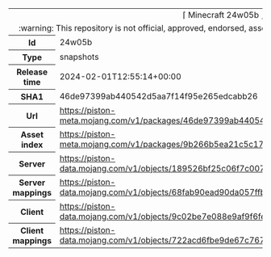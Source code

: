 <html><table>
<tr><td colspan="2" align="center"><img width="0" height="0"><br/>⌈ Minecraft 24w05b ⌋<br/><img width="0" height="0"></td></tr>
<tr><td colspan="2" align="center"><img width="0" height="0"><br/>
:warning: This repository is not official, approved, endorsed, associated or connected with Mojang :warning:
<br/><img width="0" height="0"></td></tr>
<tr><th>Id</th><td>24w05b</td></tr>
<tr><th>Type</th><td>snapshots</td></tr>
<tr><th>Release time</th><td>2024-02-01T12:55:14+00:00</td></tr>
<tr><th>SHA1</th><td>46de97399ab440542d5aa7f14f95e265edcabb26</td></tr>
<tr><th>Url</th><td><a href="https://piston-meta.mojang.com/v1/packages/46de97399ab440542d5aa7f14f95e265edcabb26/24w05b.json">https://piston-meta.mojang.com/v1/packages/46de97399ab440542d5aa7f14f95e265edcabb26/24w05b.json</a></td></tr>
<tr><th>Asset index</th><td><a href="https://piston-meta.mojang.com/v1/packages/9b266b5ea21c5c176ed514ecab8bff576ed3197b/12.json">https://piston-meta.mojang.com/v1/packages/9b266b5ea21c5c176ed514ecab8bff576ed3197b/12.json</a></td></tr>
<tr><th>Server</th><td><a href="https://piston-data.mojang.com/v1/objects/189526bf25c06f7c0071aa637bc5f3668a6457d4/server.jar">https://piston-data.mojang.com/v1/objects/189526bf25c06f7c0071aa637bc5f3668a6457d4/server.jar</a></td></tr>
<tr><th>Server mappings</th><td><a href="https://piston-data.mojang.com/v1/objects/68fab90ead90da057ffb7f6cd188b613327073fb/server.txt">https://piston-data.mojang.com/v1/objects/68fab90ead90da057ffb7f6cd188b613327073fb/server.txt</a></td></tr>
<tr><th>Client</th><td><a href="https://piston-data.mojang.com/v1/objects/9c02be7e088e9af9f6fedf4e86e86b4fe8a9bdfe/client.jar">https://piston-data.mojang.com/v1/objects/9c02be7e088e9af9f6fedf4e86e86b4fe8a9bdfe/client.jar</a></td></tr>
<tr><th>Client mappings</th><td><a href="https://piston-data.mojang.com/v1/objects/722acd6fbe9de67c767f5895b2e0de824a4884cf/client.txt">https://piston-data.mojang.com/v1/objects/722acd6fbe9de67c767f5895b2e0de824a4884cf/client.txt</a></td></tr>
</table></html>
